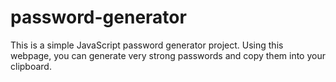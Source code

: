 # password-generator
This is a simple JavaScript password generator project. Using this webpage, you can generate very strong passwords and copy them into your clipboard.
